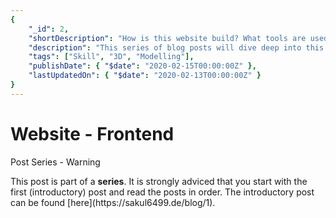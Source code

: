 ```yaml
---
{
    "_id": 2,
    "shortDescription": "How is this website build? What tools are used? Which technologies are used to build it?",
    "description": "This series of blog posts will dive deep into this website (incl. the blog). Used technologies and design decisions will be explained. This is the introduction post of this series.",
    "tags": ["Skill", "3D", "Modelling"],
    "publishDate": { "$date": "2020-02-15T00:00:00Z" },
    "lastUpdatedOn": { "$date": "2020-02-13T00:00:00Z" }
}
---
```

# Website - Frontend

<article class="message is-warning">
  <div class="message-header">
    <p>Post Series - Warning</p>
  </div>
  <div class="message-body">
    This post is part of a <strong>series</strong>.
    It is strongly adviced that you start with the first (introductory) post and read the posts in order.
    The introductory post can be found [here](https://sakul6499.de/blog/1).
  </div>
</article>

